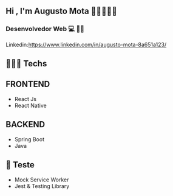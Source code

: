 ## Hi , I'm Augusto Mota 🚀🚀🚀🚀🚀

### Desenvolvedor Web 💻   👨‍💻 

Linkedin:https://www.linkedin.com/in/augusto-mota-8a651a123/
## 👨🏾‍💻 Techs
                 
## FRONTEND
* React Js
* React Native

## BACKEND
* Spring Boot
* Java

## 🧪 Teste
* Mock Service Worker
* Jest & Testing Library



